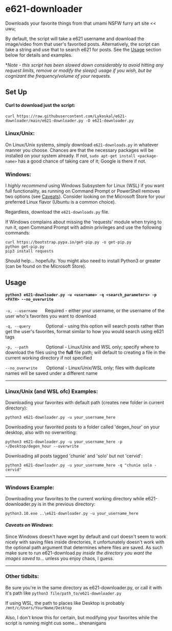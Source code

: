 # e621-downloader
Downloads your favorite things from that umami NSFW furry art site << uwu;

By default, the script will take a e621 username and download the image/video from that user's favorited posts.
Alternatively, the script can take a string and use that to search e621 for posts. See the [Usage](https://github.com/Lykoskal/e621-downloader/edit/main/README.md#usage) section below for details and examples.

**Note - this script has been slowed down considerably to avoid hitting any request limits, remove or modify the sleep() usage if you wish, but be cognizant the frequency/volume of your requests.*

## Set Up

#### Curl to download just the script: 

`curl https://raw.githubusercontent.com/Lykoskal/e621-downloader/main/e621-downloader.py -O e621-downloader.py`

### Linux/Unix:
On Linux/Unix systems, simply download `e621-downloads.py` in whatever manner you choose. Chances are that the necessary packages will be installed on your system already. If not, `sudo apt-get install <package-name>` has a good chance of taking care of it; Google is there if not.

### Windows:
I *highly recommend* using Windows Subsystem for Linux (WSL) if you want full functionality, as running on Command Prompt or PowerShell removes two options (see [Caveats](https://github.com/Lykoskal/e621-downloader/edit/main/README.md#caveats-on-windows)). Consider looking on the Microsoft Store for your preferred Linux flavor (Ubuntu is a common choice).

Regardless, download the `e621-downloads.py` file.

If Windows complains about missing the 'requests' module when trying to run it, open Command Prompt with admin privileges and use the following commands:
```
curl https://bootstrap.pypa.io/get-pip.py -o get-pip.py
python get-pip.py
pip3 install requests
```
Should help... hopefully. You might also need to install Python3 or greater (can be found on the Microsoft Store). 

## Usage

#### `python3 e621-downloader.py -u <username> -q <search_parameters> -p <PATH> --no_overwrite`

`-u, --username` &nbsp;&nbsp;&nbsp;&nbsp; Required - either your username, or the username of the user who's favorites you want to download

`-q, --query` &nbsp;&nbsp;&nbsp;&nbsp;&nbsp;&nbsp;&nbsp;&nbsp;&nbsp;&nbsp; Optional - using this option will search posts rather than get the user's favorites, format similar to how you would search using e621 tags

`-p, --path` &nbsp;&nbsp;&nbsp;&nbsp;&nbsp;&nbsp;&nbsp;&nbsp;&nbsp;&nbsp;&nbsp;&nbsp; Optional - Linux/Unix and WSL only; specify where to download the files using the **full** file path; will default to creating a file in the current working directory if not specified

`--no_overwrite` &nbsp;&nbsp;&nbsp;&nbsp;&nbsp; Optional - Linux/Unix/WSL only; files with duplicate names will be saved under a different name

---

### Linux/Unix (and WSL ofc) Examples:

Downloading your favorites with default path (creates new folder in current directory):

`python3 e621-downloader.py -u your_username_here`

Downloading your favorited posts to a folder called 'degen_hour' on your desktop, also with no overwriting:

`python3 e621-downloader.py -u your_username_here -p ~/Desktop/degen_hour --overwrite`

Downloading all posts tagged 'chunie' and 'solo' but not 'cervid':

`python3 e621-downloader.py -u your_username_here -q "chunie solo -cervid"`

---

### Windows Example:

Downloading your favorites to the current working directory while e621-downloader.py is in the previous directory:

`python3.10.exe ..\e621-downloader.py -u your_username_here`

#### *Caveats on Windows*:
Since Windows doesn't have wget by default and curl doesn't seem to work nicely with saving files inside directories, it unfortunately doesn't work with the optional path argument that determines where files are saved.
As such make sure to run e621-download.py *inside the directory you want the images saved to*... unless you enjoy chaos, I guess.

---

### Other tidbits:

Be sure you're in the same directory as e621-downloader.py, or call it with it's path like `python3 file/path_to/e621-downloader.py`

If using WSL, the path to places like Desktop is probably `/mnt/c/Users/YourName/Desktop`

Also, I don't know this for certain, but modifying your favorites while the script is running might cus some... shenanigans
